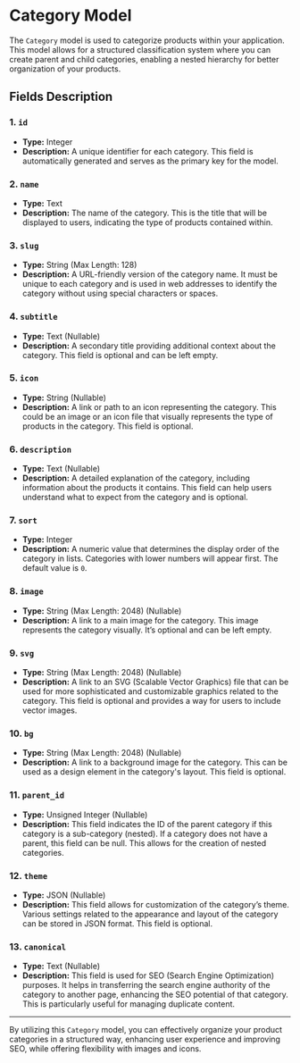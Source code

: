# Category Model

The `Category` model is used to categorize products within your application. This model allows for a structured classification system where you can create parent and child categories, enabling a nested hierarchy for better organization of your products.

## Fields Description

### 1. `id`
- **Type:** Integer
- **Description:** A unique identifier for each category. This field is automatically generated and serves as the primary key for the model.

### 2. `name`
- **Type:** Text
- **Description:** The name of the category. This is the title that will be displayed to users, indicating the type of products contained within.

### 3. `slug`
- **Type:** String (Max Length: 128)
- **Description:** A URL-friendly version of the category name. It must be unique to each category and is used in web addresses to identify the category without using special characters or spaces.

### 4. `subtitle`
- **Type:** Text (Nullable)
- **Description:** A secondary title providing additional context about the category. This field is optional and can be left empty.

### 5. `icon`
- **Type:** String (Nullable)
- **Description:** A link or path to an icon representing the category. This could be an image or an icon file that visually represents the type of products in the category. This field is optional.

### 6. `description`
- **Type:** Text (Nullable)
- **Description:** A detailed explanation of the category, including information about the products it contains. This field can help users understand what to expect from the category and is optional.

### 7. `sort`
- **Type:** Integer
- **Description:** A numeric value that determines the display order of the category in lists. Categories with lower numbers will appear first. The default value is `0`.

### 8. `image`
- **Type:** String (Max Length: 2048) (Nullable)
- **Description:** A link to a main image for the category. This image represents the category visually. It’s optional and can be left empty.

### 9. `svg`
- **Type:** String (Max Length: 2048) (Nullable)
- **Description:** A link to an SVG (Scalable Vector Graphics) file that can be used for more sophisticated and customizable graphics related to the category. This field is optional and provides a way for users to include vector images.

### 10. `bg`
- **Type:** String (Max Length: 2048) (Nullable)
- **Description:** A link to a background image for the category. This can be used as a design element in the category's layout. This field is optional.

### 11. `parent_id`
- **Type:** Unsigned Integer (Nullable)
- **Description:** This field indicates the ID of the parent category if this category is a sub-category (nested). If a category does not have a parent, this field can be null. This allows for the creation of nested categories.

### 12. `theme`
- **Type:** JSON (Nullable)
- **Description:** This field allows for customization of the category’s theme. Various settings related to the appearance and layout of the category can be stored in JSON format. This field is optional.

### 13. `canonical`
- **Type:** Text (Nullable)
- **Description:** This field is used for SEO (Search Engine Optimization) purposes. It helps in transferring the search engine authority of the category to another page, enhancing the SEO potential of that category. This is particularly useful for managing duplicate content.

---
By utilizing this `Category` model, you can effectively organize your product categories in a structured way, enhancing user experience and improving SEO, while offering flexibility with images and icons.
